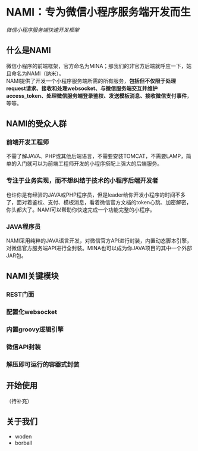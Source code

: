 # NAMI：专为微信小程序服务端开发而生
*微信小程序服务端快速开发框架*

## 什么是NAMI
微信小程序的前端框架，官方命名为MINA；那我们的非官方后端就呼应一下，姑且命名为NAMI（纳米）。<br/>
NAMI提供了开发一个小程序服务端所需的所有服务，**包括但不仅限于处理request请求、接收和处理websocket、与微信服务端交互并维护access_token、处理微信服务端登录鉴权、发送模板消息、接收微信支付事件**，等等。

## NAMI的受众人群
### 前端开发工程师
不需了解JAVA、PHP或其他后端语言，不需要安装TOMCAT，不需要LAMP，简单的入门就可以为前端工程师开发的小程序搭配上强大的后端服务。

### 专注于业务实现，而不想纠结于技术的小程序后端开发者
也许你是有经验的JAVA或PHP程序员，但是leader给你开发小程序的时间不多了，面对着鉴权、支付、模板消息，看着微信官方文档的token心跳、加密解密，你头都大了。NAMI可以帮助你快速完成一个功能完整的小程序。

### JAVA程序员
NAMI采用纯粹的JAVA语言开发，对微信官方API进行封装，内置动态脚本引擎，对微信官方服务端API进行全封装。MINA也可以成为你JAVA项目的其中一个外部JAR包。

## NAMI关键模块
### REST门面
### 配置化websocket
### 内置groovy逻辑引擎
### 微信API封装
### 解压即可运行的容器式封装

## 开始使用
（待补充）

## 关于我们
- woden
- borball